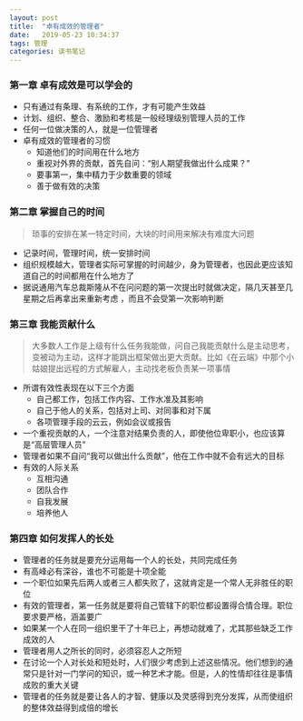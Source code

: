```yaml
---
layout: post
title:  "卓有成效的管理者"
date:   2019-05-23 10:34:37
tags: 管理 
categories: 读书笔记
---
```


### 第一章 卓有成效是可以学会的

- 只有通过有条理、有系统的工作，才有可能产生效益
- 计划、组织、整合、激励和考核是一般经理级别管理人员的工作
- 任何一位做决策的人，就是一位管理者
- 卓有成效的管理者的习惯
    + 知道他们的时间用在什么地方
    + 重视对外界的贡献，首先自问：“别人期望我做出什么成果？”
    + 要事第一，集中精力于少数重要的领域
    + 善于做有效的决策

### 第二章 掌握自己的时间

> 琐事的安排在某一特定时间，大块的时间用来解决有难度大问题

-  记录时间，管理时间，统一安排时间
- 组织规模越大，管理者实际可掌握的时间越少，身为管理者，也因此更应该知道自己的时间都用在什么地方了
- 据说通用汽车总裁斯隆从不在问问题的第一次提出时就做决定，隔几天甚至几星期之后再拿出来重新考虑
，而且不会受第一次影响判断


### 第三章 我能贡献什么

> 大多数人工作是上级有什么任务我能做，问自己我能贡献什么是主动思考，变被动为主动，这样才能跳出框架做出更大贡献。比如《在云端》中那个小姑娘提出远程的方式解雇人，主动找老板负责某一项事情

- 所谓有效性表现在以下三个方面
    + 自己都工作，包括工作内容、工作水准及其影响
    + 自己于他人的关系，包括对上司、对同事和对下属
    + 各项管理手段的云云，例如会议或报告
- 一个重视贡献的人，一个注意对结果负责的人，即使他位卑职小，也应该算是“高层管理人员”
- 管理者如果不自问“我可以做出什么贡献”，他在工作中就不会有远大的目标
- 有效的人际关系
    + 互相沟通
    + 团队合作
    + 自我发展
    + 培养他人

### 第四章 如何发挥人的长处

- 管理者的任务就是要充分运用每一个人的长处，共同完成任务
- 有高峰必有深谷，谁也不可能是十项全能
- 一个职位如果先后两人或者三人都失败了，这就肯定是一个常人无非胜任的职位
- 有效的管理者，第一任务就是要将自己管辖下的职位都设置得合情合理。职位要求要严格，涵盖要广
- 如果某一个人在同一组织里干了十年已上，再想动就难了，尤其那些缺乏工作成效的人
- 管理者用人之所长的同时，必须容忍人之所短
- 在讨论一个人对长处和短处时，人们很少考虑到上述这些情况。他们想到的通常只是针对一门学问的知识，或一种艺术才能。但是，人的性情却往往是事情成败的重大关键
- 管理者的任务就是要让各人的才智、健康以及灵感得到充分发挥，从而使组织的整体效益得到成倍的增长
